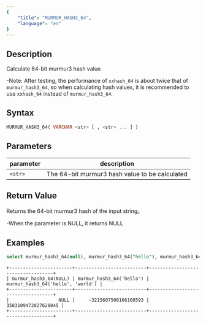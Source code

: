 ```yaml
---
{
    "title": "MURMUR_HASH3_64",
    "language": "en"
}
---
```


<!-- 
Licensed to the Apache Software Foundation (ASF) under one
or more contributor license agreements.  See the NOTICE file
distributed with this work for additional information
regarding copyright ownership.  The ASF licenses this file
to you under the Apache License, Version 2.0 (the
"License"); you may not use this file except in compliance
with the License.  You may obtain a copy of the License at
  http://www.apache.org/licenses/LICENSE-2.0
Unless required by applicable law or agreed to in writing,
software distributed under the License is distributed on an
"AS IS" BASIS, WITHOUT WARRANTIES OR CONDITIONS OF ANY
KIND, either express or implied.  See the License for the
specific language governing permissions and limitations
under the License.
-->

## Description

Calculate 64-bit murmur3 hash value

-Note: After testing, the performance of `xxhash_64` is about twice that of `murmur_hash3_64`, so when calculating hash values, it is recommended to use `xxhash_64` instead of `murmur_hash3_64`.


## Syntax

```sql
MURMUR_HASH3_64( VARCHAR <str> [ , <str> ... ] )
```

## Parameters

| parameter      | description                                             |
|---------|------------------------------------------------|
| `<str>` | The 64-bit murmur3 hash value to be calculated |

## Return Value

Returns the 64-bit murmur3 hash of the input string。

-When the parameter is NULL, it returns NULL


## Examples

```sql
select murmur_hash3_64(null), murmur_hash3_64("hello"), murmur_hash3_64("hello", "world");
```

```text
+-----------------------+--------------------------+-----------------------------------+
| murmur_hash3_64(NULL) | murmur_hash3_64('hello') | murmur_hash3_64('hello', 'world') |
+-----------------------+--------------------------+-----------------------------------+
|                  NULL |     -3215607508166160593 |               3583109472027628045 |
+-----------------------+--------------------------+-----------------------------------+
```